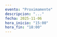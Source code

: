 ```yaml
---
evento: "Proximamente"
descripcion: "..."
fecha: 2025-11-06
hora_inicio: "15:00"
hora_fin: "18:00"
---
```

